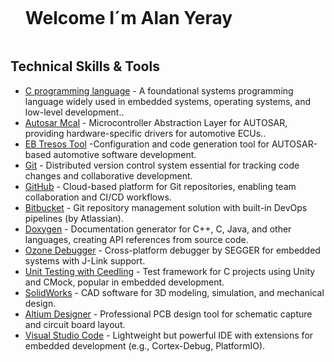 <!--h1 without bottom border-->
<div id="user-content-toc">
  <ul align="left">
    <summary><h1 style="display: inline-block">Welcome I´m Alan Yeray</h1></summary>
  </ul>
</div>

## Technical Skills & Tools


- [C programming language]() -  A foundational systems programming language widely used in embedded systems, operating systems, and low-level development..
- [Autosar Mcal](https://developer.mozilla.org/en-US/docs/Web/html) - Microcontroller Abstraction Layer for AUTOSAR, providing hardware-specific drivers for automotive ECUs..
- [EB Tresos Tool](https://developer.mozilla.org/en-US/docs/Web/css) -Configuration and code generation tool for AUTOSAR-based automotive software development.
- [Git](https://git-scm.com/) - Distributed version control system essential for tracking code changes and collaborative development.
- [GitHub](https://sass-lang.com/) - Cloud-based platform for Git repositories, enabling team collaboration and CI/CD workflows.
- [Bitbucket](https://www.figma.com/) - Git repository management solution with built-in DevOps pipelines (by Atlassian).
- [Doxygen](https://developer.mozilla.org/en-US/docs/Web/html) - Documentation generator for C++, C, Java, and other languages, creating API references from source code.
- [Ozone Debugger](https://developer.mozilla.org/en-US/docs/Web/javascript) - Cross-platform debugger by SEGGER for embedded systems with J-Link support.
- [Unit Testing with Ceedling](https://learn.microsoft.com/en-us/powershell/) - Test framework for C projects using Unity and CMock, popular in embedded development.
- [SolidWorks](https://code.visualstudio.com/) - CAD software for 3D modeling, simulation, and mechanical design.
- [Altium Designer](https://code.visualstudio.com/) -  Professional PCB design tool for schematic capture and circuit board layout.
- [Visual Studio Code](https://code.visualstudio.com/) - Lightweight but powerful IDE with extensions for embedded development (e.g., Cortex-Debug, PlatformIO).
